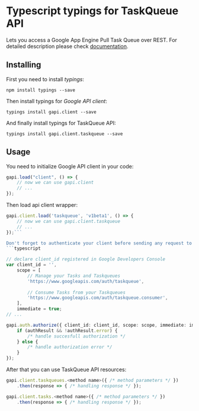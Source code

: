 # Typescript typings for TaskQueue API
Lets you access a Google App Engine Pull Task Queue over REST.
For detailed description please check [documentation](https://developers.google.com/appengine/docs/python/taskqueue/rest).

## Installing

First you need to install *typings*:
```
npm install typings --save 
```

Then install typings for *Google API client*:
```
typings install gapi.client --save 
```

And finally install typings for TaskQueue API:
```
typings install gapi.client.taskqueue --save 
```

## Usage

You need to initialize Google API client in your code:
```typescript
gapi.load("client", () => { 
    // now we can use gapi.client
    // ... 
});
```

Then load api client wrapper:
```typescript
gapi.client.load('taskqueue', 'v1beta1', () => {
    // now we can use gapi.client.taskqueue
    // ... 
});```

Don't forget to authenticate your client before sending any request to resources:
```typescript

// declare client_id registered in Google Developers Console
var client_id = '',
    scope = [     
        // Manage your Tasks and Taskqueues
        'https://www.googleapis.com/auth/taskqueue',
    
        // Consume Tasks from your Taskqueues
        'https://www.googleapis.com/auth/taskqueue.consumer',
    ],
    immediate = true;
// ...

gapi.auth.authorize({ client_id: client_id, scope: scope, immediate: immediate }, authResult => {
    if (authResult && !authResult.error) {
        /* handle succesfull authorization */
    } else {
        /* handle authorization error */
    }
});            
```

After that you can use TaskQueue API resources:

```typescript
gapi.client.taskqueues.<method name>({ /* method parameters */ })
    .then(response => { /* handling response */ });

gapi.client.tasks.<method name>({ /* method parameters */ })
    .then(response => { /* handling response */ });
```